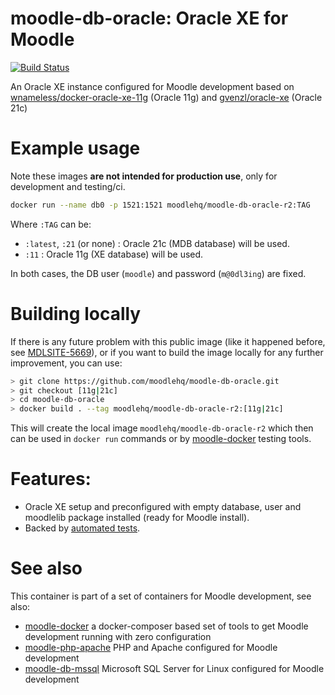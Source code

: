 # moodle-db-oracle: Oracle XE for Moodle
[![Build Status](https://travis-ci.com/moodlehq/moodle-db-oracle.svg?branch=master)](https://travis-ci.com/moodlehq/moodle-db-oracle)

An Oracle XE instance configured for Moodle development based on [wnameless/docker-oracle-xe-11g](https://github.com/wnameless/docker-oracle-xe-11g) (Oracle 11g) and [gvenzl/oracle-xe](gvenzl/https://github.com/gvenzl/oci-oracle-xe) (Oracle 21c)

# Example usage

Note these images **are not intended for production use**, only for development and testing/ci.

```bash
docker run --name db0 -p 1521:1521 moodlehq/moodle-db-oracle-r2:TAG
```
Where `:TAG` can be:

- `:latest`, `:21` (or none) : Oracle 21c (MDB database) will be used.
- `:11` : Oracle 11g (XE database) will be used.

In both cases, the DB user (`moodle`) and password (`m@0dl3ing`) are fixed.

# Building locally

If there is any future problem with this public image (like it happened before, see [MDLSITE-5669](https://tracker.moodle.org/browse/MDLSITE-5669)), or if you want to build the image locally for any further improvement, you can use:

```bash
> git clone https://github.com/moodlehq/moodle-db-oracle.git
> git checkout [11g|21c]
> cd moodle-db-oracle
> docker build . --tag moodlehq/moodle-db-oracle-r2:[11g|21c]
```
This will create the local image `moodlehq/moodle-db-oracle-r2` which then can be used in `docker run` commands or by [moodle-docker](https://github.com/moodlehq/moodle-docker) testing tools.

# Features:
* Oracle XE setup and preconfigured with empty database, user and moodlelib package installed (ready for Moodle install).
* Backed by [automated tests](https://travis-ci.com/moodlehq/moodle-db-oracle).

# See also
This container is part of a set of containers for Moodle development, see also:

* [moodle-docker](https://github.com/moodlehq/moodle-docker) a docker-composer based set of tools to get Moodle development running with zero configuration
* [moodle-php-apache](https://github.com/moodlehq/moodle-php-apache) PHP and Apache configured for Moodle development
* [moodle-db-mssql](https://github.com/moodlehq/moodle-db-mssql) Microsoft SQL Server for Linux configured for Moodle development
